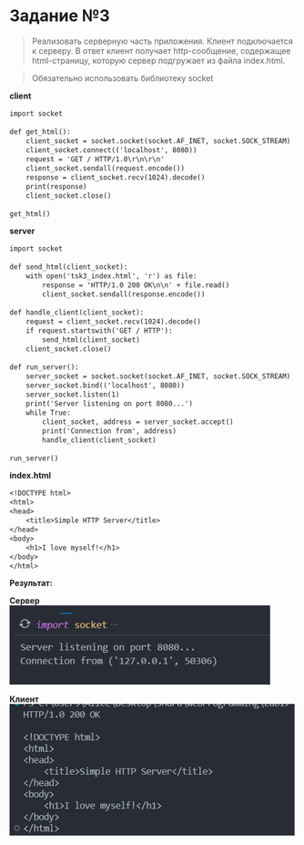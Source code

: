 # Задание №3

>Реализовать серверную часть приложения. Клиент подключается к серверу. В ответ клиент получает http-сообщение, содержащее html-страницу, которую сервер подгружает из файла index.html.

>Обязательно использовать библиотеку socket

**client**

```
import socket

def get_html():
    client_socket = socket.socket(socket.AF_INET, socket.SOCK_STREAM)
    client_socket.connect(('localhost', 8080))
    request = 'GET / HTTP/1.0\r\n\r\n'
    client_socket.sendall(request.encode())
    response = client_socket.recv(1024).decode()
    print(response)
    client_socket.close()

get_html()
```
**server**

```
import socket

def send_html(client_socket):
    with open('tsk3_index.html', 'r') as file:
        response = 'HTTP/1.0 200 OK\n\n' + file.read()
        client_socket.sendall(response.encode())

def handle_client(client_socket):
    request = client_socket.recv(1024).decode()
    if request.startswith('GET / HTTP'):
        send_html(client_socket)
    client_socket.close()

def run_server():
    server_socket = socket.socket(socket.AF_INET, socket.SOCK_STREAM)
    server_socket.bind(('localhost', 8080))
    server_socket.listen(1)
    print('Server listening on port 8080...')
    while True:
        client_socket, address = server_socket.accept()
        print('Connection from', address)
        handle_client(client_socket)

run_server()
```


**index.html**

```
<!DOCTYPE html>
<html>
<head>
    <title>Simple HTTP Server</title>
</head>
<body>
    <h1>I love myself!</h1>
</body>
</html>
```
**Результат:**


**Сервер**
![серверная часть](phots/4.png)

**Клиент**
![клиентская часть](phots/5.png)